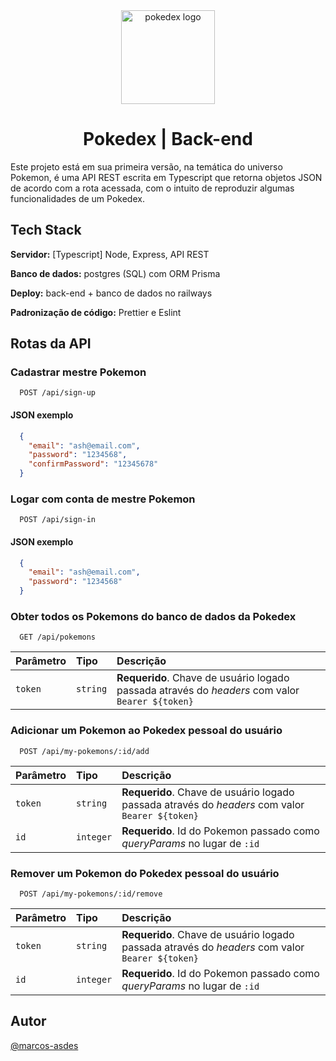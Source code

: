 <div align="center">
  <a href="https://github.com/marcos-asdes/projeto21R-pokedex-API#readme">
    <img src="https://icon-library.com/images/pokedex-icon/pokedex-icon-21.jpg" alt="pokedex logo" width="150"/>
  </a>
</div>

<div align="center">
<h1 align="center">Pokedex | Back-end</h3>
</div>

  Este projeto está em sua primeira versão, na temática do universo Pokemon, é uma API REST escrita em Typescript que retorna objetos JSON de acordo com a rota acessada, com o intuito de reproduzir algumas funcionalidades de um Pokedex.

## Tech Stack

**Servidor:** [Typescript] Node, Express, API REST

**Banco de dados:** postgres (SQL) com ORM Prisma

**Deploy:** back-end + banco de dados no railways

**Padronização de código:** Prettier e Eslint

<!--**Testes:** -->

## Rotas da API

### Cadastrar mestre Pokemon

```http
  POST /api/sign-up
```

#### JSON exemplo

```JSON
  { 
    "email": "ash@email.com",
    "password": "1234568",
    "confirmPassword": "12345678"
  }
```

### Logar com conta de mestre Pokemon

```http
  POST /api/sign-in
```

#### JSON exemplo

```JSON
  { 
    "email": "ash@email.com",
    "password": "1234568"
  }
```

### Obter todos os Pokemons do banco de dados da Pokedex

```http
  GET /api/pokemons
```

| Parâmetro | Tipo     | Descrição                |
| :-------- | :------- | :------------------------- |
| `token` | `string` | **Requerido**. Chave de usuário logado passada através do _headers_ com valor `Bearer ${token}`|


### Adicionar um Pokemon ao Pokedex pessoal do usuário

```http
  POST /api/my-pokemons/:id/add
```

| Parâmetro | Tipo     | Descrição                |
| :-------- | :------- | :------------------------- |
| `token` | `string` | **Requerido**. Chave de usuário logado passada através do _headers_ com valor `Bearer ${token}`|
| `id` | `integer` | **Requerido**. Id do Pokemon passado como _queryParams_ no lugar de `:id`|

### Remover um Pokemon do Pokedex pessoal do usuário

```http
  POST /api/my-pokemons/:id/remove
```

| Parâmetro | Tipo     | Descrição                |
| :-------- | :------- | :------------------------- |
| `token` | `string` | **Requerido**. Chave de usuário logado passada através do _headers_ com valor `Bearer ${token}`|
| `id` | `integer` | **Requerido**. Id do Pokemon passado como _queryParams_ no lugar de `:id`|



## Autor

[@marcos-asdes](https://www.github.com/marcos-asdes)

